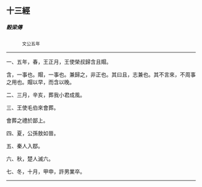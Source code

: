 

## 十三經

##### 穀梁傳
　　　`文公五年`

* * *

一、五年，春，王正月，王使榮叔歸含且賵。

含，一事也。賵，一事也。兼歸之，非正也。其曰且，志兼也。其不言來，不周事之用也。賵以早，而含以晚。

二、三月，辛亥，葬我小君成風。

三、王使毛伯來會葬。

會葬之禮於鄙上。

四、夏，公孫敖如晉。

五、秦人入鄀。

六、秋，楚人滅六。

七、冬，十月，甲申，許男業卒。

* * *

